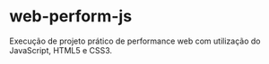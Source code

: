 # web-perform-js
Execução de projeto prático de performance web com utilização do JavaScript, HTML5 e CSS3.
